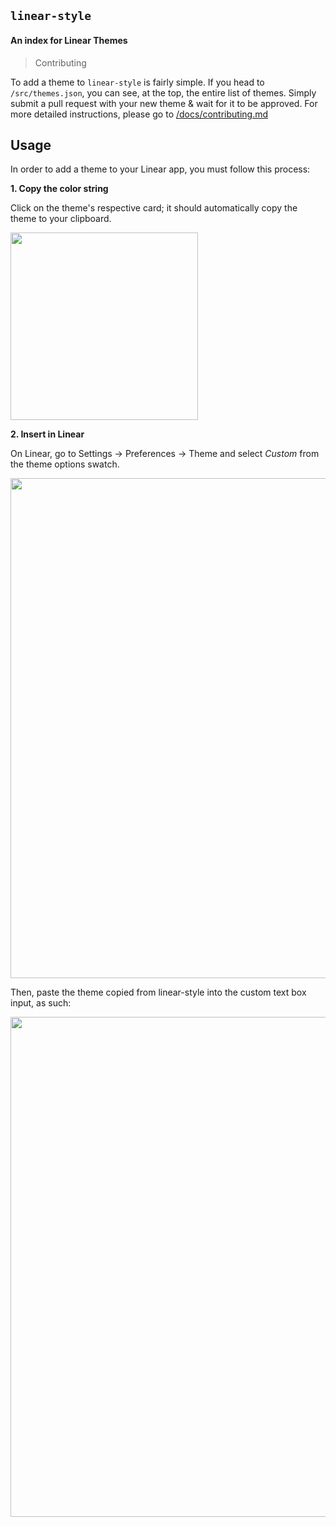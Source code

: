 ## `linear-style`

#### An index for Linear Themes

> Contributing

To add a theme to `linear-style` is fairly simple. If you head to `/src/themes.json`, you can see, at the top, the entire list of themes. Simply submit a pull request with your new theme & wait for it to be approved. For more detailed instructions, please go to [/docs/contributing.md](docs/contributing.md)

## Usage

In order to add a theme to your Linear app, you must follow this process:


**1. Copy the color string**

Click on the theme's respective card; it should automatically copy the theme to your clipboard.

<img width="300" src="https://i.ibb.co/PwP5fwN/Screen-Shot-2020-12-08-at-12-24-50.png" />

**2. Insert in Linear**

On Linear, go to Settings -> Preferences -> Theme and select *Custom* from the theme options swatch.

<img width="800" src="https://i.ibb.co/ZV7TFQS/Screen-Shot-2020-12-08-at-12-27-47.png" />

Then, paste the theme copied from linear-style into the custom text box input, as such:

<img width="800" src="https://i.ibb.co/mDwC0pX/Screen-Shot-2020-12-08-at-12-29-14.png" />
